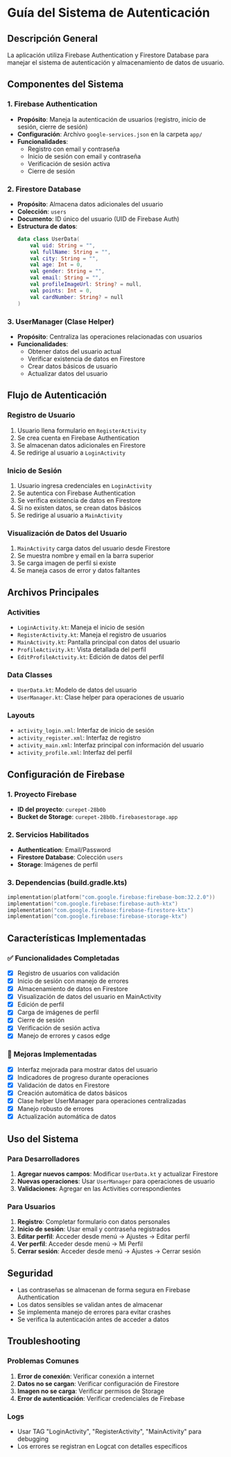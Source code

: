 # Guía del Sistema de Autenticación

## Descripción General

La aplicación utiliza Firebase Authentication y Firestore Database para manejar el sistema de autenticación y almacenamiento de datos de usuario.

## Componentes del Sistema

### 1. Firebase Authentication
- **Propósito**: Maneja la autenticación de usuarios (registro, inicio de sesión, cierre de sesión)
- **Configuración**: Archivo `google-services.json` en la carpeta `app/`
- **Funcionalidades**:
  - Registro con email y contraseña
  - Inicio de sesión con email y contraseña
  - Verificación de sesión activa
  - Cierre de sesión

### 2. Firestore Database
- **Propósito**: Almacena datos adicionales del usuario
- **Colección**: `users`
- **Documento**: ID único del usuario (UID de Firebase Auth)
- **Estructura de datos**:
  ```kotlin
  data class UserData(
      val uid: String = "",
      val fullName: String = "",
      val city: String = "",
      val age: Int = 0,
      val gender: String = "",
      val email: String = "",
      val profileImageUrl: String? = null,
      val points: Int = 0,
      val cardNumber: String? = null
  )
  ```

### 3. UserManager (Clase Helper)
- **Propósito**: Centraliza las operaciones relacionadas con usuarios
- **Funcionalidades**:
  - Obtener datos del usuario actual
  - Verificar existencia de datos en Firestore
  - Crear datos básicos de usuario
  - Actualizar datos del usuario

## Flujo de Autenticación

### Registro de Usuario
1. Usuario llena formulario en `RegisterActivity`
2. Se crea cuenta en Firebase Authentication
3. Se almacenan datos adicionales en Firestore
4. Se redirige al usuario a `LoginActivity`

### Inicio de Sesión
1. Usuario ingresa credenciales en `LoginActivity`
2. Se autentica con Firebase Authentication
3. Se verifica existencia de datos en Firestore
4. Si no existen datos, se crean datos básicos
5. Se redirige al usuario a `MainActivity`

### Visualización de Datos del Usuario
1. `MainActivity` carga datos del usuario desde Firestore
2. Se muestra nombre y email en la barra superior
3. Se carga imagen de perfil si existe
4. Se maneja casos de error y datos faltantes

## Archivos Principales

### Activities
- `LoginActivity.kt`: Maneja el inicio de sesión
- `RegisterActivity.kt`: Maneja el registro de usuarios
- `MainActivity.kt`: Pantalla principal con datos del usuario
- `ProfileActivity.kt`: Vista detallada del perfil
- `EditProfileActivity.kt`: Edición de datos del perfil

### Data Classes
- `UserData.kt`: Modelo de datos del usuario
- `UserManager.kt`: Clase helper para operaciones de usuario

### Layouts
- `activity_login.xml`: Interfaz de inicio de sesión
- `activity_register.xml`: Interfaz de registro
- `activity_main.xml`: Interfaz principal con información del usuario
- `activity_profile.xml`: Interfaz del perfil

## Configuración de Firebase

### 1. Proyecto Firebase
- **ID del proyecto**: `curepet-28b0b`
- **Bucket de Storage**: `curepet-28b0b.firebasestorage.app`

### 2. Servicios Habilitados
- **Authentication**: Email/Password
- **Firestore Database**: Colección `users`
- **Storage**: Imágenes de perfil

### 3. Dependencias (build.gradle.kts)
```kotlin
implementation(platform("com.google.firebase:firebase-bom:32.2.0"))
implementation("com.google.firebase:firebase-auth-ktx")
implementation("com.google.firebase:firebase-firestore-ktx")
implementation("com.google.firebase:firebase-storage-ktx")
```

## Características Implementadas

### ✅ Funcionalidades Completadas
- [x] Registro de usuarios con validación
- [x] Inicio de sesión con manejo de errores
- [x] Almacenamiento de datos en Firestore
- [x] Visualización de datos del usuario en MainActivity
- [x] Edición de perfil
- [x] Carga de imágenes de perfil
- [x] Cierre de sesión
- [x] Verificación de sesión activa
- [x] Manejo de errores y casos edge

### 🔧 Mejoras Implementadas
- [x] Interfaz mejorada para mostrar datos del usuario
- [x] Indicadores de progreso durante operaciones
- [x] Validación de datos en Firestore
- [x] Creación automática de datos básicos
- [x] Clase helper UserManager para operaciones centralizadas
- [x] Manejo robusto de errores
- [x] Actualización automática de datos

## Uso del Sistema

### Para Desarrolladores
1. **Agregar nuevos campos**: Modificar `UserData.kt` y actualizar Firestore
2. **Nuevas operaciones**: Usar `UserManager` para operaciones de usuario
3. **Validaciones**: Agregar en las Activities correspondientes

### Para Usuarios
1. **Registro**: Completar formulario con datos personales
2. **Inicio de sesión**: Usar email y contraseña registrados
3. **Editar perfil**: Acceder desde menú → Ajustes → Editar perfil
4. **Ver perfil**: Acceder desde menú → Mi Perfil
5. **Cerrar sesión**: Acceder desde menú → Ajustes → Cerrar sesión

## Seguridad

- Las contraseñas se almacenan de forma segura en Firebase Authentication
- Los datos sensibles se validan antes de almacenar
- Se implementa manejo de errores para evitar crashes
- Se verifica la autenticación antes de acceder a datos

## Troubleshooting

### Problemas Comunes
1. **Error de conexión**: Verificar conexión a internet
2. **Datos no se cargan**: Verificar configuración de Firestore
3. **Imagen no se carga**: Verificar permisos de Storage
4. **Error de autenticación**: Verificar credenciales de Firebase

### Logs
- Usar TAG "LoginActivity", "RegisterActivity", "MainActivity" para debugging
- Los errores se registran en Logcat con detalles específicos 